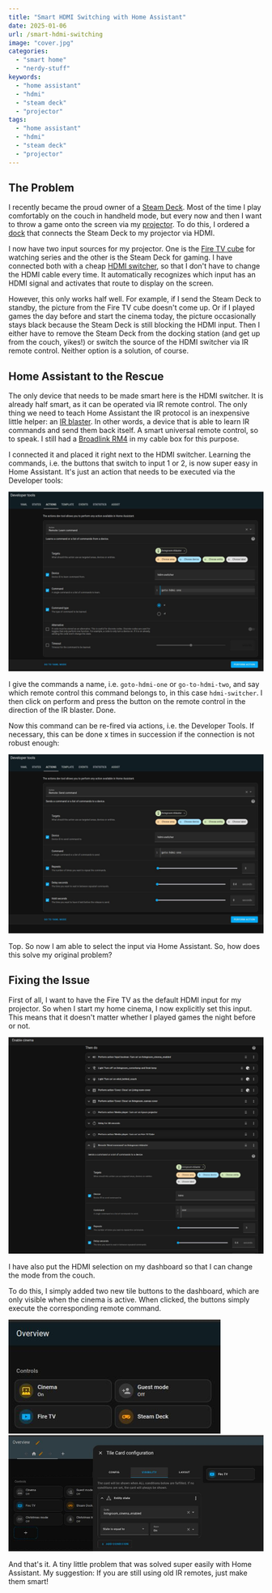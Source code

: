 ```yaml
---
title: "Smart HDMI Switching with Home Assistant"
date: 2025-01-06
url: /smart-hdmi-switching
image: "cover.jpg"
categories: 
  - "smart home"
  - "nerdy-stuff"
keywords: 
  - "home assistant"
  - "hdmi"
  - "steam deck"
  - "projector"
tags: 
  - "home assistant"
  - "hdmi"
  - "steam deck"
  - "projector"
---
```

## The Problem
I recently became the proud owner of a [Steam Deck](https://www.steamdeck.com/de). Most of the time I play comfortably on the couch in handheld mode, but every now and then I want to throw a game onto the screen via my [projector](https://amzn.to/3BYzdQQ). To do this, I ordered a [dock](https://amzn.to/3DIsDhH) that connects the Steam Deck to my projector via HDMI.

I now have two input sources for my projector. One is the [Fire TV cube](https://amzn.to/40jx9w3) for watching series and the other is the Steam Deck for gaming. I have connected both with a cheap [HDMI switcher](https://amzn.to/4a2SYmR), so that I don't have to change the HDMI cable every time. It automatically recognizes which input has an HDMI signal and activates that route to display on the screen.

However, this only works half well. For example, if I send the Steam Deck to standby, the picture from the Fire TV cube doesn't come up. Or if I played games the day before and start the cinema today, the picture occasionally stays black because the Steam Deck is still blocking the HDMI input. Then I either have to remove the Steam Deck from the docking station (and get up from the couch, yikes!) or switch the source of the HDMI switcher via IR remote control. Neither option is a solution, of course.

## Home Assistant to the Rescue

The only device that needs to be made smart here is the HDMI switcher. It is already half smart, as it can be operated via IR remote control. The only thing we need to teach Home Assistant the IR protocol is an inexpensive little helper: an [IR blaster](https://amzn.to/4a2T6Tn). In other words, a device that is able to learn IR commands and send them back itself. A smart universal remote control, so to speak. I still had a [Broadlink RM4](https://amzn.to/4a2T6Tn) in my cable box for this purpose.

I connected it and placed it right next to the HDMI switcher. Learning the commands, i.e. the buttons that switch to input 1 or 2, is now super easy in Home Assistant. It's just an action that needs to be executed via the Developer tools:

![Learning an IR command in Home Assistant's Developer Tools to control an HDMI switcher](learn.jpg)

I give the commands a name, i.e. `goto-hdmi-one` or `go-to-hdmi-two`, and say which remote control this command belongs to, in this case `hdmi-switcher`. I then click on perform and press the button on the remote control in the direction of the IR blaster. Done.

Now this command can be re-fired via actions, i.e. the Developer Tools. If necessary, this can be done x times in succession if the connection is not robust enough:

![Re-Sending an IR command in Home Assistant's Developer Tools to control an HDMI switcher](send.jpg)

Top. So now I am able to select the input via Home Assistant. So, how does this solve my original problem?

## Fixing the Issue
First of all, I want to have the Fire TV as the default HDMI input for my projector. So when I start my home cinema, I now explicitly set this input. This means that it doesn't matter whether I played games the night before or not.

![Switching to the correct HDMI source via the IR command in the automation for enabling my home cinema in Home Assistant](automation.jpg)

I have also put the HDMI selection on my dashboard so that I can change the mode from the couch.

To do this, I simply added two new tile buttons to the dashboard, which are only visible when the cinema is active. When clicked, the buttons simply execute the corresponding remote command.

![The buttons on the dashboard for switching the HDMI source that are only visible when the cinema is enabled](dashboard.jpg) ![The visibility settings for the buttons on the dashboard for switching the HDMI source](visible.jpg)

And that's it. A tiny little problem that was solved super easily with Home Assistant. My suggestion: If you are still using old IR remotes, just make them smart!

